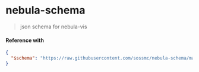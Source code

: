 # nebula-schema

> json schema for nebula-vis


#### Reference with

```json
{
  "$schema": "https://raw.githubusercontent.com/sossmc/nebula-schema/master/schema#"
}
```
